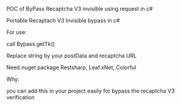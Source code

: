 POC of ByPass Recaptcha V3 invisible using request in c#


Portable Recaptach V3 Invisible bypass in c#

For use:

call Bypass.getTk()

Replace string by your postData and recaptcha URL

Need nuget package Restsharp, Leaf.xNet, Colorful


Why:

you can add this in your project easily for bypass the recaptcha V3 verification

